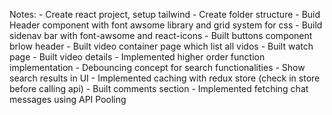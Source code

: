 Notes:
          - Create react project, setup tailwind
          - Create folder structure
          - Buid Header component with font awsome library and grid system for css
          - Build sidenav bar with font-awsome and react-icons
          - Built buttons component brlow header
          - Built video container page which list all vidos
          - Built watch page
          - Built video details
          - Implemented higher order function implementation
          - Debouncing concept for search functionalities
          - Show search results in UI
          - Implemented caching with redux store (check in store before calling api)
          - Built comments section
          - Implemented fetching chat messages using API Pooling
